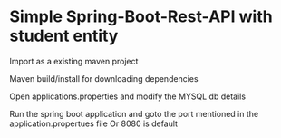 # Simple Spring-Boot-Rest-API with student entity

Import as a existing maven project

Maven build/install for downloading dependencies

Open applications.properties and modify the MYSQL db details

Run the spring boot application and goto the port mentioned in the application.propertues file Or 8080 is default
